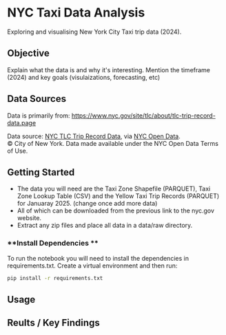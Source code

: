 # NYC Taxi Data Analysis
Exploring and visualising New York City Taxi trip data (2024). 

## Objective
Explain what the data is and why it's interesting.
Mention the timeframe (2024) and key goals (visulaizations, forecasting, etc)

## Data Sources
Data is primarily from:
https://www.nyc.gov/site/tlc/about/tlc-trip-record-data.page

Data source: [NYC TLC Trip Record Data](https://www.nyc.gov/site/tlc/about/tlc-trip-record-data.page), 
via [NYC Open Data](https://opendata.cityofnewyork.us/).  
© City of New York. Data made available under the NYC Open Data Terms of Use.

## **Getting Started** ##
- The data you will need are the Taxi Zone Shapefile (PARQUET), Taxi Zone Lookup Table (CSV) and the Yellow Taxi Trip Records (PARQUET) for Januaray 2025. (change once add more data)
- All of which can be downloaded from the previous link to the nyc.gov website.
- Extract any zip files and place all data in a data/raw directory.

### **Install Dependencies **
To run the notebook you will need to install the dependencies in requirements.txt. Create a virtual environment and then run:

```bash
pip install -r requirements.txt
```

## Usage

## Reults / Key Findings
